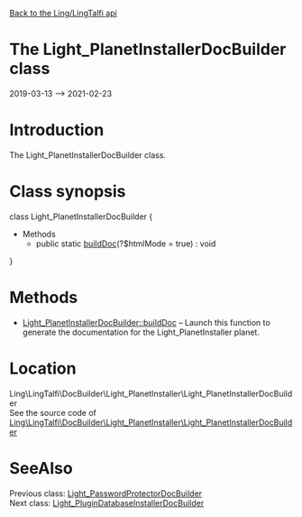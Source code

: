 [Back to the Ling/LingTalfi api](https://github.com/lingtalfi/LingTalfi/blob/master/doc/api/Ling/LingTalfi.md)



The Light_PlanetInstallerDocBuilder class
================
2019-03-13 --> 2021-02-23






Introduction
============

The Light_PlanetInstallerDocBuilder class.



Class synopsis
==============


class <span class="pl-k">Light_PlanetInstallerDocBuilder</span>  {

- Methods
    - public static [buildDoc](https://github.com/lingtalfi/LingTalfi/blob/master/doc/api/Ling/LingTalfi/DocBuilder/Light_PlanetInstaller/Light_PlanetInstallerDocBuilder/buildDoc.md)(?$htmlMode = true) : void

}






Methods
==============

- [Light_PlanetInstallerDocBuilder::buildDoc](https://github.com/lingtalfi/LingTalfi/blob/master/doc/api/Ling/LingTalfi/DocBuilder/Light_PlanetInstaller/Light_PlanetInstallerDocBuilder/buildDoc.md) &ndash; Launch this function to generate the documentation for the Light_PlanetInstaller planet.





Location
=============
Ling\LingTalfi\DocBuilder\Light_PlanetInstaller\Light_PlanetInstallerDocBuilder<br>
See the source code of [Ling\LingTalfi\DocBuilder\Light_PlanetInstaller\Light_PlanetInstallerDocBuilder](https://github.com/lingtalfi/LingTalfi/blob/master/DocBuilder/Light_PlanetInstaller/Light_PlanetInstallerDocBuilder.php)



SeeAlso
==============
Previous class: [Light_PasswordProtectorDocBuilder](https://github.com/lingtalfi/LingTalfi/blob/master/doc/api/Ling/LingTalfi/DocBuilder/Light_PasswordProtector/Light_PasswordProtectorDocBuilder.md)<br>Next class: [Light_PluginDatabaseInstallerDocBuilder](https://github.com/lingtalfi/LingTalfi/blob/master/doc/api/Ling/LingTalfi/DocBuilder/Light_PluginDatabaseInstaller/Light_PluginDatabaseInstallerDocBuilder.md)<br>
